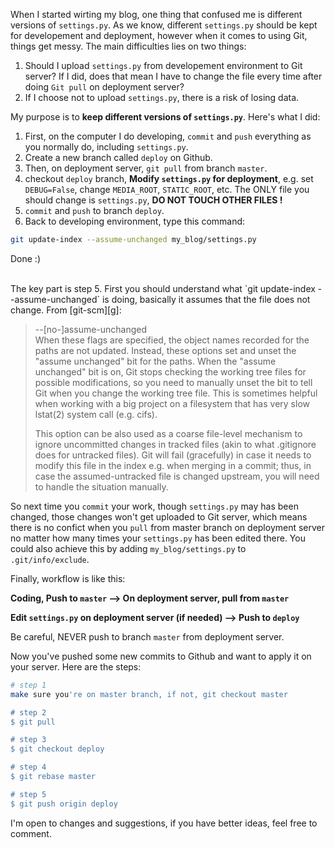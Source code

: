 When I started wirting my blog, one thing that confused me is different versions of `settings.py`. As we know, different `settings.py` should be kept for developement and deployment, however when it comes to using Git, things get messy. The main difficulties lies on two things:

1. Should I upload `settings.py` from developement environment to Git server? If I did, does that mean I have to change the file every time after doing `Git pull` on deployment server?  
2. If I choose not to upload `settings.py`, there is a risk of losing data.

My purpose is to **keep different versions of `settings.py`**. Here's what I did:  

1. First, on the computer I do developing, `commit` and `push` everything as you normally do, including `settings.py`.
2. Create a new branch called `deploy` on Github.
3. Then, on deployment server, `git pull` from branch `master`.
4. checkout `deploy` branch, **Modify `settings.py` for deployment**, e.g. set `DEBUG=False`, change `MEDIA_ROOT`, `STATIC_ROOT`, etc. The ONLY file you should change is `settings.py`, **DO NOT TOUCH OTHER FILES !**  
5. `commit` and `push` to branch `deploy`.
6. Back to developing environment, type this command:  
```bash
git update-index --assume-unchanged my_blog/settings.py
```
Done :)

<br>
The key part is step 5. First you should understand what `git update-index --assume-unchanged` is doing, basically it assumes that the file does not change. From [git-scm][g]: 

> --[no-]assume-unchanged  
> When these flags are specified, the object names recorded for the paths are not updated. Instead, these options set and unset the "assume unchanged" bit for the paths. When the "assume unchanged" bit is on, Git stops checking the working tree files for possible modifications, so you need to manually unset the bit to tell Git when you change the working tree file. This is sometimes helpful when working with a big project on a filesystem that has very slow lstat(2) system call (e.g. cifs).
> 
> This option can be also used as a coarse file-level mechanism to ignore uncommitted changes in tracked files (akin to what .gitignore does for untracked files). Git will fail (gracefully) in case it needs to modify this file in the index e.g. when merging in a commit; thus, in case the assumed-untracked file is changed upstream, you will need to handle the situation manually.

[g]:http://git-scm.com/docs/git-update-index

So next time you `commit` your work, though `settings.py` may has been changed, those changes won't get uploaded to Git server, which means there is no confict when you `pull` from master branch on deployment server no matter how many times your `settings.py` has been edited there. You could also achieve this by adding `my_blog/settings.py` to `.git/info/exclude`.

Finally, workflow is like this:

**Coding, Push to `master` —> On deployment server, pull from `master`**

**Edit `settings.py` on deployment server (if needed) —> Push to `deploy`**

Be careful, NEVER push to branch `master` from deployment server.  

Now you've pushed some new commits to Github and want to apply it on your server. Here are the steps:

```bash
# step 1
make sure you're on master branch, if not, git checkout master

# step 2
$ git pull

# step 3
$ git checkout deploy

# step 4
$ git rebase master

# step 5
$ git push origin deploy
```

I'm open to changes and suggestions, if you have better ideas, feel free to comment.
